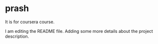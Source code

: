 # prash
It is for coursera course.

I am editing the README file. Adding some more details about the project description.
